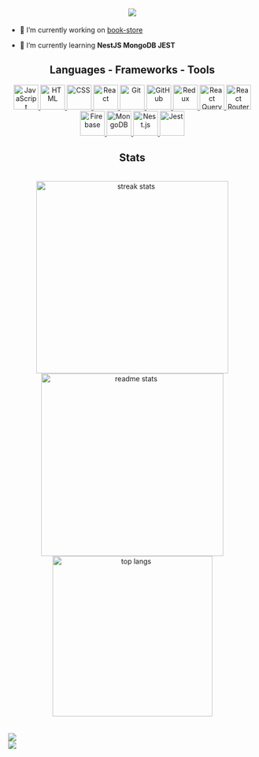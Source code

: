 <h1 align="center">
    <img src="https://readme-typing-svg.herokuapp.com/?font=Righteous&size=17&center=true&vCenter=true&width=230&height=28&duration=4000&lines=Hello+World!+👋!;&color=17c654" />
</h1> 

- 🔭 I’m currently working on [book-store](https://github.com/DendiLBN/bookStore)

- 🌱 I’m currently learning **NestJS MongoDB JEST**

<p align="left"></p>

<h2 align="center">Languages - Frameworks - Tools</h2>
<div align="center">
    <!-- JavaScript -->
    <a href="https://www.w3schools.com/js/" target="_blank">
        <img src="https://skillicons.dev/icons?i=javascript" alt="JavaScript" width="50" />
    </a>
    <!-- HTML -->
    <a href="https://www.w3schools.com/html/default.asp" target="_blank">
        <img src="https://skillicons.dev/icons?i=html" alt="HTML" width="50" />
    </a>
    <!-- CSS -->
    <a href="https://www.w3schools.com/css/default.asp" target="_blank">
        <img src="https://skillicons.dev/icons?i=css" alt="CSS" width="50" />
    </a>
    <!-- React -->
    <a href="https://reactjs.org/" target="_blank">
        <img src="https://skillicons.dev/icons?i=react" alt="React" width="50" />
    </a>
    <!-- Git -->
    <a href="https://git-scm.com/" target="_blank">
        <img src="https://skillicons.dev/icons?i=git" alt="Git" width="50" />
    </a>
    <!-- GitHub -->
    <a href="https://github.com/" target="_blank">
        <img src="https://skillicons.dev/icons?i=github" alt="GitHub" width="50" />
    </a>
    <!-- Redux -->
    <a href="https://redux.js.org/" target="_blank">
        <img src="https://skillicons.dev/icons?i=redux" alt="Redux" width="50" />
    </a>
    <!-- React Query -->
    <a href="https://tanstack.com/query/latest" target="_blank">
        <img src="https://skillicons.dev/icons?i=reactquery" alt="React Query" width="50" />
    </a>
    <!-- React Router -->
    <a href="https://reactrouter.com/" target="_blank">
        <img src="https://skillicons.dev/icons?i=reactrouter" alt="React Router" width="50" />
    </a>
    <!-- Firebase -->
    <a href="https://firebase.google.com/" target="_blank">
        <img src="https://skillicons.dev/icons?i=firebase" alt="Firebase" width="50" />
    </a>
    <!-- MongoDB -->
    <a href="https://www.mongodb.com/" target="_blank">
        <img src="https://skillicons.dev/icons?i=mongodb" alt="MongoDB" width="50" />
    </a>
    <!-- NestJS -->
    <a href="https://nestjs.com/" target="_blank">
        <img src="https://skillicons.dev/icons?i=nestjs" alt="Nest.js" width="50" />
    </a>
    <!-- Jest -->
    <a href="https://jestjs.io/" target="_blank">
        <img src="https://skillicons.dev/icons?i=jest" alt="Jest" width="50" />
    </a>
</div>

<h2 align="center"> Stats </h2>
<br>

<div align="center">
  <!-- Streak Stats -->
  <img width=390 src="https://github-readme-streak-stats-salesp07.vercel.app/?user=DendiLBN&count_private=true&theme=react&border_radius=10" alt="streak stats"/>
  
  <!-- GitHub Stats -->
  <img width=370 src="https://github-readme-stats-salesp07.vercel.app/api?username=DendiLBN&count_private=true&show_icons=true&theme=react&rank_icon=github&border_radius=10" alt="readme stats" />
  
  <br/>
  
  <!-- Top Languages -->
  <img width=325 align="center" src="https://github-readme-stats-salesp07.vercel.app/api/top-langs/?username=DendiLBN&langs_count=8&layout=compact&theme=react&border_radius=10&exclude_repo=github-readme-stats" alt="top langs" />
</div>

<br>

<br/>
<a href="https://visitcount.itsvg.in">
  <img src="https://visitcount.itsvg.in/api?id=DendiLBN&label=Profile%20Views&icon=2&pretty=false" />
</a>



<br/>
<a href="https://visitcount.itsvg.in">
  <img src="https://visitcount.itsvg.in/api?id=DendiLBN&label=Profile%20Views&icon=2&pretty=false" />
</a>

